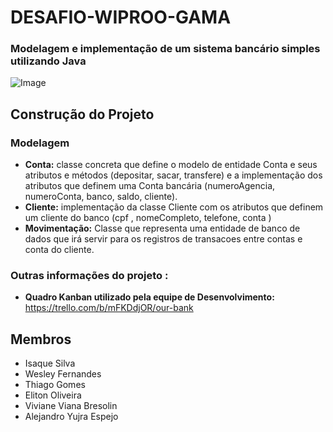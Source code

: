 # DESAFIO-WIPROO-GAMA 

### Modelagem e implementação de um sistema bancário simples utilizando Java

![Image](http://s2.glbimg.com/ISAMH15-7x5uueooUfpwrNr_S5I=/s.glbimg.com/jo/g1/f/original/2011/08/22/22-java-300.jpg "Imagem JAVA")

## Construção do Projeto

### Modelagem
  - **Conta:** classe concreta que define o modelo de entidade Conta e seus atributos  e métodos (depositar, sacar, transfere) e a implementação dos atributos que definem uma Conta bancária (numeroAgencia, numeroConta, banco, saldo, cliente).
  - **Cliente:** implementação da classe Cliente com os atributos que definem um cliente do banco (cpf , nomeCompleto, telefone, conta )
  - **Movimentação:**  Classe que representa uma entidade de banco de dados que irá servir para os registros de transacoes entre contas e conta do cliente.

### Outras informações do projeto :
  - **Quadro Kanban utilizado pela equipe de Desenvolvimento:** https://trello.com/b/mFKDdjOR/our-bank

## Membros
  - Isaque Silva
  - Wesley Fernandes
  - Thiago Gomes
  - Eliton Oliveira
  - Viviane Viana Bresolin
  - Alejandro Yujra Espejo
